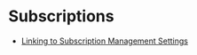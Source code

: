 # Subscriptions

* [Linking to Subscription Management Settings](https://joecieplinski.com/blog/2018/11/26/linking-to-subscription-management-settings/)
